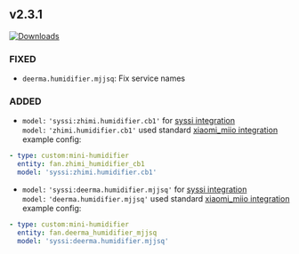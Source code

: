 ## v2.3.1
[![Downloads](https://img.shields.io/github/downloads/artem-sedykh/mini-humidifier/v2.3.1/total.svg)](https://github.com/artem-sedykh/mini-humidifier/releases/tag/v2.3.1)

### FIXED
- `deerma.humidifier.mjjsq`: Fix service names

### ADDED
- `model:` `'syssi:zhimi.humidifier.cb1'` for [syssi integration](https://github.com/syssi/xiaomi_airpurifier)  
`model:` `'zhimi.humidifier.cb1'` used standard [xiaomi_miio integration](https://github.com/home-assistant/core/blob/2020.12.1/homeassistant/components/xiaomi_miio/fan.py)
example config:
```yaml
- type: custom:mini-humidifier
  entity: fan.zhimi_humidifier_cb1
  model: 'syssi:zhimi.humidifier.cb1' 
```

- `model:` `'syssi:deerma.humidifier.mjjsq'` for [syssi integration](https://github.com/syssi/xiaomi_airpurifier)  
`model:` `'deerma.humidifier.mjjsq'` used standard [xiaomi_miio integration](https://github.com/home-assistant/core/blob/2020.12.1/homeassistant/components/xiaomi_miio/fan.py)
example config:
```yaml
- type: custom:mini-humidifier
  entity: fan.deerma_humidifier_mjjsq
  model: 'syssi:deerma.humidifier.mjjsq' 
```
